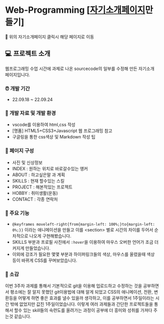 # Web-Programming [<a href="http://127.0.0.1:5500/3rd_week/sourcecode(%EC%9E%90%EA%B8%B0%EC%86%8C%EA%B0%9C)/HTML/index.html">자기소개페이지</a>만들기]
:loudspeaker: 위의 자기소개페이지 클릭시 해당 페이지로 이동

## :computer: 프로젝트 소개
웹프로그래밍 수업 시간에 과제로 나온 sourcecode의 일부를 수정해 만든 자기소개 페이지입니다.

### :alarm_clock: 개발 기간
* 22.09.18 ~ 22.09.24

### :wrench: 개발 자료 및 개발 환경
* vscode를 이용하여 html,css 작성
* [명품] HTML5+CSS3+Javascript 웹 프로그래밍 참고
* 구글링을 통한 css색상 및 Markdown 작성 팁

### :pushpin: 페이지 구성
* 사진 및 신상정보
* INDEX : 원하는 위치로 바로갈수있는 앵커
* ABOUT : 하고싶은말 과 계획
* SKILLS : 현재 할수있는 스킬
* PROJECT : 해본적있는 프로젝트
* HOBBY : 취미생활(운동)
* CONTACT : 각종 연락처

### :page_with_curl: 주요 기능
* ```@keyframes moveleft-right{from{margin-left: 100%;}to{margin-left: 0%;}}``` 이라는 애니메이션을 만들고 이를 &lt;section&gt; 별로 시간의 차이를 두어서 순차적으로 나오게 구현해봤습니다.
* SKILLS 부분과 프로필 사진에서 ```:hover```을 이용하여 마우스 오버한 언어가 조금 더 커지게 만들었습니다.
* 이외에 강조가 필요한 몇몇 부분과 하이퍼링크들의 색상, 마우스를 올렸을때 색상 등이 바뀌게 CSS를 꾸며보았습니다.

### :tada: 소감
이번 3주차 과제를 통해서 기본적으로 git을 이용해 업로드하고 수정하는 것을 공부하면서 평소에는 잘 알지 못했던 git이용법에 대해 알게 되었고 CSS의 애니메이션, 전환, 변환등을 어떻게 하면 좋은 효과를 낼수 있을까 생각하고, 이를 공부하면서 1주일이라는 시간 밖에 없었지만 값진 1주일이었습니다. 이렇게 여러 과제들과 간단한 프로젝트들을 통해서 할수 있는 skill들의 숙련도를 올려가는 과정이 공부에 더 흥미와 성취를 가져다 주는것 같습니다.
